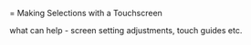 = Making Selections with a Touchscreen

what can help - screen setting adjustments, touch guides etc.

